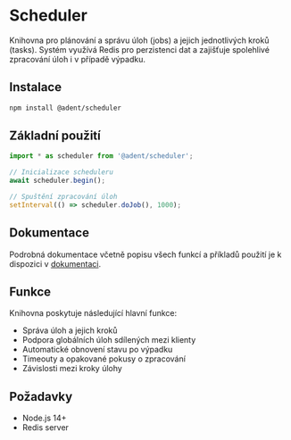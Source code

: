# Scheduler

Knihovna pro plánování a správu úloh (jobs) a jejich jednotlivých kroků (tasks). Systém využívá Redis pro perzistenci dat a zajišťuje spolehlivé zpracování úloh i v případě výpadku.

## Instalace

```bash
npm install @adent/scheduler
```

## Základní použití

```javascript
import * as scheduler from '@adent/scheduler';

// Inicializace scheduleru
await scheduler.begin();

// Spuštění zpracování úloh
setInterval(() => scheduler.doJob(), 1000);
```

## Dokumentace

Podrobná dokumentace včetně popisu všech funkcí a příkladů použití je k dispozici v [dokumentaci](docs/scheduler.md).

## Funkce

Knihovna poskytuje následující hlavní funkce:

- Správa úloh a jejich kroků
- Podpora globálních úloh sdílených mezi klienty
- Automatické obnovení stavu po výpadku
- Timeouty a opakované pokusy o zpracování
- Závislosti mezi kroky úlohy

## Požadavky

- Node.js 14+
- Redis server